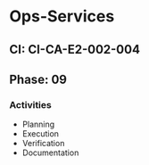 # Ops-Services

## CI: CI-CA-E2-002-004
## Phase: 09

### Activities
- Planning
- Execution
- Verification
- Documentation
